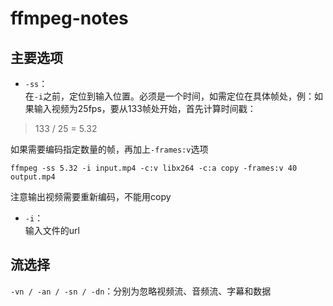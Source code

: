 # ffmpeg-notes
## 主要选项
* `-ss`：  
在`-i`之前，定位到输入位置。必须是一个时间，如需定位在具体帧处，例：如果输入视频为25fps，要从133帧处开始，首先计算时间戳：
> 133 / 25 = 5.32

如果需要编码指定数量的帧，再加上`-frames:v`选项
````
ffmpeg -ss 5.32 -i input.mp4 -c:v libx264 -c:a copy -frames:v 40 output.mp4
````
注意输出视频需要重新编码，不能用copy
* `-i`：  
输入文件的url  
## 流选择
`-vn / -an / -sn / -dn`：分别为忽略视频流、音频流、字幕和数据
